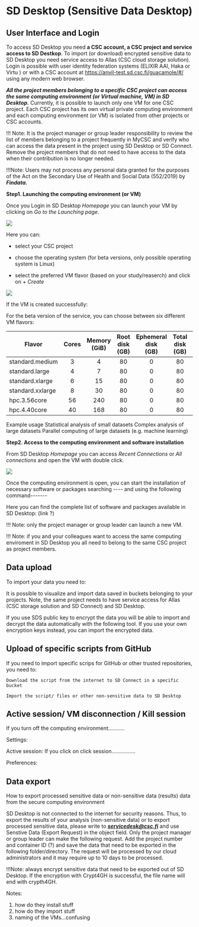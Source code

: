 
# SD Desktop (Sensitive Data Desktop)

## User Interface and Login 

 
To access SD Desktop you need **a CSC account, a CSC project and service access to SD Destkop**. 
To import (or download)  encrypted sensitive data to SD Desktop you need  service access to Allas (CSC cloud storage solution). 
Login is possible with user identity federation systems (ELIXIR AAI, Haka or Virtu ) or with a CSC account at https://anvil-test.sd.csc.fi/guacamole/#/ using any modern web browser. 

***All the project members belonging to a specific CSC project can access the same computing environment (or Virtual machine, VM) in SD Desktop.*** Currently, it is possible to launch only one VM for one CSC project. Each CSC project has its own virtual private computing environment and each computing environment (or VM) is isolated from other projects or CSC accounts. 

!!! Note: It is the project manager or group leader responsibility to review the list of members belonging to a project frequently in MyCSC and verify who can access the data present in the project using SD Desktop or SD Connect. Remove the project members that do not need to have access to the data when their contribution is no longer needed.  

!!!Note: Users may not process any personal data granted for the purposes of the Act on the Secondary Use of Health and Social Data (552/2019) by ***Findata.***


**Step1. Launching the computing environment (or VM)**

Once you Login in SD Desktop _Homepage_ you can launch your VM by clicking on _Go to the Launching page_. 

 ![](img/SDDkScreenshot_1.png)
 
Here you can:

* select your CSC project

* choose the operating system (for beta versions, only possible operating system is Linux)

* select the preferred VM flavor (based on your study/reaserch) and click on _+ Create_

 ![](img/SDDkScreenshot_2.png)

If the VM is created successfully: 




For the beta version of the service, you can choose between six different VM flavors:  

|Flavor|Cores|Memory<br/>(GiB)|Root<br/>disk<br/>(GB)|Ephemeral<br/>disk<br/>(GB)|Total<br/>disk<br/>(GB)|Memory/<br/>core<br/>(GiB)|Redundancy|Billing<br/>Units<br/>/h|
|--- |:---:|:---:|:---:|:---:|:---:|:---:|:---:|:---:|
| standard.medium  | 3 | 4  | 80 | 0 | 80 | 1.3 |![](/img/circle_icons/p100.svg)![](/img/circle_icons/r100.svg)![](/img/circle_icons/n100.svg)| 1    |
| standard.large   | 4 | 7  | 80 | 0 | 80 | 1.8 |![](/img/circle_icons/p100.svg)![](/img/circle_icons/r100.svg)![](/img/circle_icons/n100.svg)| 2    |
| standard.xlarge  | 6 | 15 | 80 | 0 | 80 | 2.5 |![](/img/circle_icons/p100.svg)![](/img/circle_icons/r100.svg)![](/img/circle_icons/n100.svg)| 4    |
| standard.xxlarge | 8 | 30 | 80 | 0 | 80 | 3.8 |![](/img/circle_icons/p100.svg)![](/img/circle_icons/r100.svg)![](/img/circle_icons/n100.svg)| 8    |
| hpc.3.56core     | 56 | 240 | 80 | 0 | 80 | 4.3 |![](/img/circle_icons/p100.svg)![](/img/circle_icons/r100.svg)![](/img/circle_icons/n100.svg)| 96  |
| hpc.4.40core     | 40 | 168 | 80 | 0 | 80 | 4.2 |![](/img/circle_icons/p100.svg)![](/img/circle_icons/r100.svg)![](/img/circle_icons/n100.svg)| 60  |



Example usage 
Statistical analysis of small datasets 
Complex analysis of large datasets 
Parallel computing of large datasets (e.g. machine learning) 

 **Step2. Access to the computing environment and software installation**
 
From SD Desktop _Homepage_ you can access  _Recent Connections_ or _All connections_ and open the VM with double click.

 ![](img/SDDkScreenshot_3.png)
 
Once the computing environment is open, you can start the installation of necessary software or packages searching ---- and using the following command-------

Here you can find the complete list of software and packages available in SD Desktop: (link ?)


!!! Note: only the project manager or group leader can launch a new VM.  

!!! Note: if you and your colleagues want to access the same computing enviroment in SD Desktop you all need to belong to the same CSC project as project members.

 
## Data upload 

To import your data you need to:

It is possible to visualize and import data saved in buckets belonging to your projects. Note, the same project needs to have service access for Allas (CSC storage solution and SD Connect) and SD Desktop. 

If you use SDS public key to encrypt the data you will be able to import and decrypt the data automatically with the following tool. If you use your own encryption keys instead, you can import the encrypted data. 

## Upload of specific scripts from GitHub

If you need to import specific scrips for GitHub or other trusted repositories, you need to: 

    Download the script from the internet to SD Connect in a specific bucket 

    Import the script/ files or other non-sensitive data to SD Desktop 
    
## Active session/ VM disconnection / Kill session

If you turn off the computing environment……….. 


Settings:  

Active session: If you click on click session................ 

 

Preferences: 



## Data export

How to export processed sensitive data or non-sensitive data (results) data from the secure computing environment 

SD Desktop is not connected to the internet for security reasons. Thus, to export the results of your analysis (non-sensitive data) or to export processed sensitive data, please write to ***servicedesk@csc.fi*** and use Senstive Data (Export Request) in the object field. Only the project manager or group leader can make the following request. Add the project number and container ID (?) and save the data that need to be exported in the following folder/directory. The request will be processed by our cloud administrators and it may require up to 10 days to be processed.  

!!!Note: always encrypt sensitive data that need to be exported out of SD Desktop. If the encryption with Crypt4GH is successful, the file name will end with crypth4GH. 




Notes: 
1) how do they install stuff
2) how do they import stuff
3) naming of the VMs...confusing
         




